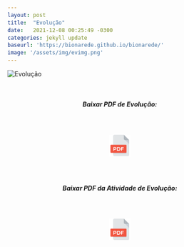 ```yaml
---
layout: post
title:  "Evolução"
date:   2021-12-08 00:25:49 -0300
categories: jekyll update 
baseurl: 'https://bionarede.github.io/bionarede/'
image: '/assets/img/evimg.png'
---
```

[comment]: <>
![Evolução](/assets/img/evoluçao.png)


<br>

<h5 style="text-align: center;">Baixar PDF de Evolução:</h5>

<br>

<h5 style="text-align: center;"><a href="https://drive.google.com/u/0/uc?id=19nDEI5BRPWVvFb2Hrmn_BK3-mJXdP7pZ&export=download"><img src="/assets/img/pdf.png" width="48" height="48"></a></h5>

<br>

<h5 style="text-align: center;">Baixar PDF da Atividade de Evolução:</h5>

<br>

<h5 style="text-align: center;"><a href="https://drive.google.com/u/0/uc?id=150rENmd39OC3zCABHNXtA3y2YyMTrsOE&export=download"><img src="/assets/img/pdf.png" width="48" height="48"></a></h5>

<br>
